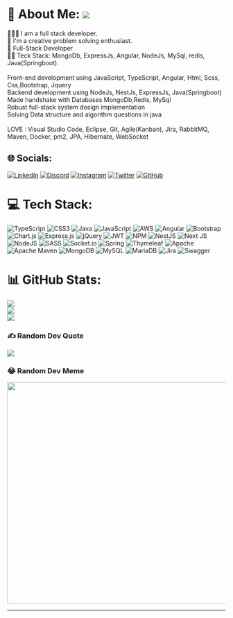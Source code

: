 # 💫 About Me:  [![](https://visitcount.itsvg.in/api?id=santoshgopal&label=Profile%20Views&color=9&icon=1&pretty=false)](https://visitcount.itsvg.in)
👨🏻‍💻 I am a full stack developer. <br>🤔 I'm a creative problem solving enthusiast. <br>🤠 Full-Stack Developer <br>🧑‍💻 Teck Stack: MongoDb, ExpressJs, Angular, NodeJs, MySql, redis, Java(Springboot).<br><br>Front-end development using JavaScript, TypeScript, Angular, Html, Scss, Css,Bootstrap, Jquery<br>Backend development using NodeJs, NestJs, ExpressJs, Java(Springboot)<br>Made handshake with Databases MongoDb,Redis, MySql<br>Robust full-stack system design implementation<br>Solving Data structure and algorithm questions in java<br><br>LOVE : Visual Studio Code, Eclipse, Git, Agile(Kanban), Jira, RabbitMQ, Maven, Docker, pm2, JPA, Hibernate, WebSocket


## 🌐 Socials:
[![LinkedIn](https://img.shields.io/badge/LinkedIn-%230077B5.svg?logo=linkedin&logoColor=white)](https://linkedin.com/in/santoshgopal) [![Discord](https://img.shields.io/badge/Discord-%237289DA.svg?logo=discord&logoColor=white)](htttps://discord.gg/santoshgopal#5596) [![Instagram](https://img.shields.io/badge/Instagram-%23E4405F.svg?logo=Instagram&logoColor=white)](https://instagram.com/gabbar.sg) 
[![Twitter](https://img.shields.io/badge/Twitter-%231DA1F2.svg?logo=Twitter&logoColor=white)](https://twitter.com/santoshgopal_) 
[![GitHub](https://img.shields.io/badge/Github-%231DA1F2.svg?logo=Github&logoColor=black)](https://github.com/santoshgopal) 

# 💻 Tech Stack:
![TypeScript](https://img.shields.io/badge/typescript-%23007ACC.svg?style=for-the-badge&logo=typescript&logoColor=white) ![CSS3](https://img.shields.io/badge/css3-%231572B6.svg?style=for-the-badge&logo=css3&logoColor=white) ![Java](https://img.shields.io/badge/java-%23ED8B00.svg?style=for-the-badge&logo=java&logoColor=white) ![JavaScript](https://img.shields.io/badge/javascript-%23323330.svg?style=for-the-badge&logo=javascript&logoColor=%23F7DF1E) ![AWS](https://img.shields.io/badge/AWS-%23FF9900.svg?style=for-the-badge&logo=amazon-aws&logoColor=white) ![Angular](https://img.shields.io/badge/angular-%23DD0031.svg?style=for-the-badge&logo=angular&logoColor=white) ![Bootstrap](https://img.shields.io/badge/bootstrap-%23563D7C.svg?style=for-the-badge&logo=bootstrap&logoColor=white) ![Chart.js](https://img.shields.io/badge/chart.js-F5788D.svg?style=for-the-badge&logo=chart.js&logoColor=white) ![Express.js](https://img.shields.io/badge/express.js-%23404d59.svg?style=for-the-badge&logo=express&logoColor=%2361DAFB) ![jQuery](https://img.shields.io/badge/jquery-%230769AD.svg?style=for-the-badge&logo=jquery&logoColor=white) ![JWT](https://img.shields.io/badge/JWT-black?style=for-the-badge&logo=JSON%20web%20tokens) ![NPM](https://img.shields.io/badge/NPM-%23000000.svg?style=for-the-badge&logo=npm&logoColor=white) ![NestJS](https://img.shields.io/badge/nestjs-%23E0234E.svg?style=for-the-badge&logo=nestjs&logoColor=white) ![Next JS](https://img.shields.io/badge/Next-black?style=for-the-badge&logo=next.js&logoColor=white) ![NodeJS](https://img.shields.io/badge/node.js-6DA55F?style=for-the-badge&logo=node.js&logoColor=white) ![SASS](https://img.shields.io/badge/SASS-hotpink.svg?style=for-the-badge&logo=SASS&logoColor=white) ![Socket.io](https://img.shields.io/badge/Socket.io-black?style=for-the-badge&logo=socket.io&badgeColor=010101) ![Spring](https://img.shields.io/badge/spring-%236DB33F.svg?style=for-the-badge&logo=spring&logoColor=white) ![Thymeleaf](https://img.shields.io/badge/Thymeleaf-%23005C0F.svg?style=for-the-badge&logo=Thymeleaf&logoColor=white) ![Apache](https://img.shields.io/badge/apache-%23D42029.svg?style=for-the-badge&logo=apache&logoColor=white) ![Apache Maven](https://img.shields.io/badge/Apache%20Maven-C71A36?style=for-the-badge&logo=Apache%20Maven&logoColor=white) ![MongoDB](https://img.shields.io/badge/MongoDB-%234ea94b.svg?style=for-the-badge&logo=mongodb&logoColor=white) ![MySQL](https://img.shields.io/badge/mysql-%2300f.svg?style=for-the-badge&logo=mysql&logoColor=white) ![MariaDB](https://img.shields.io/badge/MariaDB-003545?style=for-the-badge&logo=mariadb&logoColor=white) ![Jira](https://img.shields.io/badge/jira-%230A0FFF.svg?style=for-the-badge&logo=jira&logoColor=white) ![Swagger](https://img.shields.io/badge/-Swagger-%23Clojure?style=for-the-badge&logo=swagger&logoColor=white)
# 📊 GitHub Stats:
![](https://github-readme-stats.vercel.app/api?username=santoshgopal&theme=material-palenight&hide_border=false&include_all_commits=true&count_private=true)<br/>
![](https://github-readme-streak-stats.herokuapp.com/?user=santoshgopal&theme=material-palenight&hide_border=false)<br/>
![](https://github-readme-stats.vercel.app/api/top-langs/?username=santoshgopal&theme=material-palenight&hide_border=false&include_all_commits=true&count_private=true&layout=compact)

### ✍️ Random Dev Quote
![](https://quotes-github-readme.vercel.app/api?type=horizontal&theme=radical)

### 😂 Random Dev Meme
<img src="https://random-memer.herokuapp.com/" width="512px"/>

---

